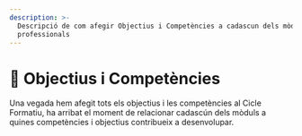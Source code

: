 ```yaml
---
description: >-
  Descripció de com afegir Objectius i Competències a cadascun dels mòduls
  professionals
---
```


# 🎳 Objectius i Competències

Una vegada hem afegit tots els objectius i les competències al Cicle Formatiu, ha arribat el moment de relacionar cadascún dels mòduls a quines competències i objectius contribueix a desenvolupar.

